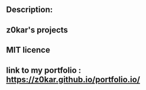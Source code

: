 ﻿## Description:

## z0kar's projects

## MIT licence


## link to my portfolio : https://z0kar.github.io/portfolio.io/
